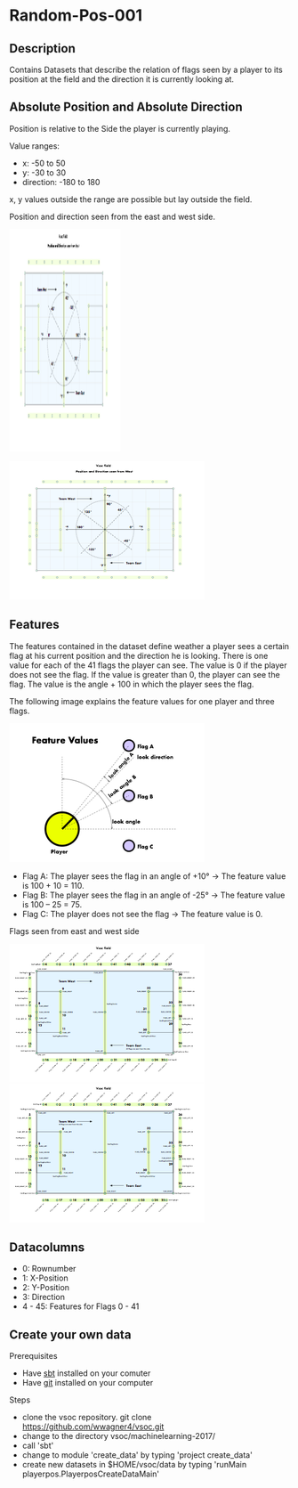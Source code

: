 # Random-Pos-001

## Description

Contains Datasets that describe the relation of flags seen by a player to its position at the field and the direction it is currently looking at.

## Absolute Position and Absolute Direction
Position is relative to the Side the player is currently playing.

Value ranges:
* x: -50 to 50
* y: -30 to 30
* direction: -180 to 180

x, y values outside the range are possible but lay outside the field.

Position and direction seen from the east and west side.

<img src="images/posdir_east_thumb.png" width="200" height="400" />

![[](images/posdir_west.png)](images/posdir_west_thumb.png)

## Features

The features contained in the dataset define weather a player sees a certain flag at his current position and the direction he is looking. There is one value for each of the 41 flags the player can see. The value is 0 if the player does not see the flag. If the value is greater than 0, the player can see the flag. The value is the angle + 100 in which the player sees the flag. 

The following image explains the feature values for one player and  three flags.

![[](images/FeatureValues.png)](images/FeatureValues_thumb.png)


* Flag A: The player sees the flag in an angle of +10° → The feature value is 100 + 10 = 110.
* Flag B: The player sees the flag in an angle of -25° → The feature value is 100 – 25 = 75.
* Flag C: The player does not see the flag → The feature value is 0.

Flags seen from east and west side

![[](images/flags_east.png)](images/flags_east_thumb.png)
![[](images/flags_west.png)](images/flags_west_thumb.png)

## Datacolumns

* 0: Rownumber
* 1: X-Position 
* 2: Y-Position 
* 3: Direction
* 4 - 45: Features for Flags 0 - 41

## Create your own data

Prerequisites

* Have [sbt](http://www.scala-sbt.org/download.html) installed on your comuter
* Have [git](https://git-scm.com/downloads) installed on your computer

Steps

* clone the vsoc repository. git clone https://github.com/wwagner4/vsoc.git
* change to the directory vsoc/machinelearning-2017/
* call 'sbt'
* change to module 'create_data' by typing 'project create_data'
* create new datasets in $HOME/vsoc/data by typing 'runMain playerpos.PlayerposCreateDataMain'

